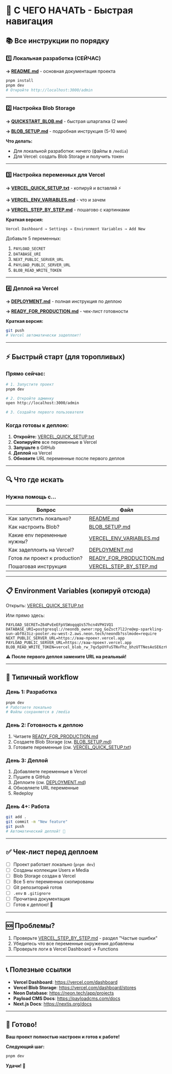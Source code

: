 # 🎯 С ЧЕГО НАЧАТЬ - Быстрая навигация

## 📚 Все инструкции по порядку

### 1️⃣ Локальная разработка (СЕЙЧАС)

**→ [README.md](./README.md)** - основная документация проекта

```bash
pnpm install
pnpm dev
# Откройте http://localhost:3000/admin
```

---

### 2️⃣ Настройка Blob Storage

**→ [QUICKSTART_BLOB.md](./QUICKSTART_BLOB.md)** - быстрая шпаргалка (2 мин)

**→ [BLOB_SETUP.md](./BLOB_SETUP.md)** - подробная инструкция (5-10 мин)

**Что делать:**
- Для локальной разработки: ничего (файлы в `/media`)
- Для Vercel: создать Blob Storage и получить токен

---

### 3️⃣ Настройка переменных для Vercel

**→ [VERCEL_QUICK_SETUP.txt](./VERCEL_QUICK_SETUP.txt)** - копируй и вставляй ⚡

**→ [VERCEL_ENV_VARIABLES.md](./VERCEL_ENV_VARIABLES.md)** - что и зачем

**→ [VERCEL_STEP_BY_STEP.md](./VERCEL_STEP_BY_STEP.md)** - пошагово с картинками

**Краткая версия:**
```
Vercel Dashboard → Settings → Environment Variables → Add New
```

Добавьте 5 переменных:
1. `PAYLOAD_SECRET`
2. `DATABASE_URI`
3. `NEXT_PUBLIC_SERVER_URL`
4. `PAYLOAD_PUBLIC_SERVER_URL`
5. `BLOB_READ_WRITE_TOKEN`

---

### 4️⃣ Деплой на Vercel

**→ [DEPLOYMENT.md](./DEPLOYMENT.md)** - полная инструкция по деплою

**→ [READY_FOR_PRODUCTION.md](./READY_FOR_PRODUCTION.md)** - чек-лист готовности

**Краткая версия:**
```bash
git push
# Vercel автоматически задеплоит!
```

---

## ⚡ Быстрый старт (для торопливых)

### Прямо сейчас:

```bash
# 1. Запустите проект
pnpm dev

# 2. Откройте админку
open http://localhost:3000/admin

# 3. Создайте первого пользователя
```

### Когда готовы к деплою:

1. **Откройте:** [VERCEL_QUICK_SETUP.txt](./VERCEL_QUICK_SETUP.txt)
2. **Скопируйте** все переменные в Vercel
3. **Запушьте** в GitHub
4. **Деплой** на Vercel
5. **Обновите** URL переменные после первого деплоя

---

## 🔍 Что где искать

### Нужна помощь с...

| Вопрос | Файл |
|--------|------|
| Как запустить локально? | [README.md](./README.md) |
| Как настроить Blob? | [BLOB_SETUP.md](./BLOB_SETUP.md) |
| Какие env переменные нужны? | [VERCEL_ENV_VARIABLES.md](./VERCEL_ENV_VARIABLES.md) |
| Как задеплоить на Vercel? | [DEPLOYMENT.md](./DEPLOYMENT.md) |
| Готов ли проект к production? | [READY_FOR_PRODUCTION.md](./READY_FOR_PRODUCTION.md) |
| Пошаговая инструкция | [VERCEL_STEP_BY_STEP.md](./VERCEL_STEP_BY_STEP.md) |

---

## 📋 Environment Variables (копируй отсюда)

Открыть: [VERCEL_QUICK_SETUP.txt](./VERCEL_QUICK_SETUP.txt)

Или прямо здесь:

```env
PAYLOAD_SECRET=Z64PvEeEFpVSWoqqqUs57hcn4VPH1VQ1
DATABASE_URI=postgresql://neondb_owner:npg_GoZsct7l2Jre@ep-sparkling-sun-abf0z3iz-pooler.eu-west-2.aws.neon.tech/neondb?sslmode=require
NEXT_PUBLIC_SERVER_URL=https://ваш-проект.vercel.app
PAYLOAD_PUBLIC_SERVER_URL=https://ваш-проект.vercel.app
BLOB_READ_WRITE_TOKEN=vercel_blob_rw_7qv5pUYFuSTNvFhz_bhzUTTNesAoSE6zrHaBln1M8ACuhNN
```

⚠️ **После первого деплоя замените URL на реальный!**

---

## 🎯 Типичный workflow

### День 1: Разработка
```bash
pnpm dev
# Работаете локально
# Файлы сохраняются в /media
```

### День 2: Готовность к деплою
1. Читаете [READY_FOR_PRODUCTION.md](./READY_FOR_PRODUCTION.md)
2. Создаете Blob Storage (см. [BLOB_SETUP.md](./BLOB_SETUP.md))
3. Готовите переменные (см. [VERCEL_QUICK_SETUP.txt](./VERCEL_QUICK_SETUP.txt))

### День 3: Деплой
1. Добавляете переменные в Vercel
2. Пушите в GitHub
3. Деплоите (см. [DEPLOYMENT.md](./DEPLOYMENT.md))
4. Обновляете URL переменные
5. Redeploy

### День 4+: Работа
```bash
git add .
git commit -m "New feature"
git push
# Автоматический деплой! 🚀
```

---

## ✅ Чек-лист перед деплоем

- [ ] Проект работает локально (`pnpm dev`)
- [ ] Созданы коллекции Users и Media
- [ ] Blob Storage создан в Vercel
- [ ] Все 5 env переменных скопированы
- [ ] Git репозиторий готов
- [ ] `.env` в `.gitignore`
- [ ] Прочитана документация
- [ ] Готов к деплою! 🚀

---

## 🆘 Проблемы?

1. Проверьте [VERCEL_STEP_BY_STEP.md](./VERCEL_STEP_BY_STEP.md) - раздел "Частые ошибки"
2. Убедитесь что все переменные окружения добавлены
3. Проверьте логи в Vercel Dashboard → Functions

---

## 📞 Полезные ссылки

- **Vercel Dashboard**: https://vercel.com/dashboard
- **Vercel Blob Storage**: https://vercel.com/dashboard/stores
- **Neon Database**: https://neon.tech/app/projects
- **Payload CMS Docs**: https://payloadcms.com/docs
- **Next.js Docs**: https://nextjs.org/docs

---

## 🎉 Готово!

**Ваш проект полностью настроен и готов к работе!**

**Следующий шаг:**
```bash
pnpm dev
```

**Удачи! 🚀**

